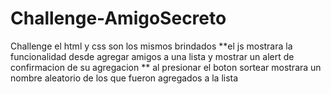 # Challenge-AmigoSecreto
Challenge
el html y css son los mismos brindados 
**el js mostrara la funcionalidad desde agregar amigos a una lista 
y mostrar un alert de confirmacion de su agregacion
** al presionar el boton sortear mostrara un nombre aleatorio de los que fueron
agregados a la lista
